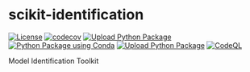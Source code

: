 # scikit-identification
[![License](https://img.shields.io/badge/License-Apache%202.0-blue.svg)](https://opensource.org/licenses/Apache-2.0)
[![codecov](https://github.com/G-Licitra/scikit-identification/actions/workflows/codecov.yml/badge.svg)](https://github.com/G-Licitra/scikit-identification/actions/workflows/codecov.yml)
[![Upload Python Package](https://github.com/G-Licitra/scikit-identification/actions/workflows/python-publish.yml/badge.svg)](https://github.com/G-Licitra/scikit-identification/actions/workflows/python-publish.yml)
[![Python Package using Conda](https://github.com/G-Licitra/scikit-identification/actions/workflows/python-package-conda.yml/badge.svg)](https://github.com/G-Licitra/scikit-identification/actions/workflows/python-package-conda.yml)
[![Upload Python Package](https://github.com/G-Licitra/scikit-identification/actions/workflows/python-publish.yml/badge.svg)](https://github.com/G-Licitra/scikit-identification/actions/workflows/python-publish.yml)
[![CodeQL](https://github.com/G-Licitra/scikit-identification/actions/workflows/codeql-analysis.yml/badge.svg)](https://github.com/G-Licitra/scikit-identification/actions/workflows/codeql-analysis.yml)

Model Identification Toolkit

